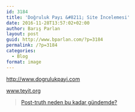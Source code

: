 ```yaml
---
id: 3184
title: 'Doğruluk Payı &#8211; Site İncelemesi'
date: 2016-11-28T13:57:02+02:00
author: Barış Parlan
layout: post
guid: http://www.bparlan.com/?p=3184
permalink: /?p=3184
categories:
  - Blog
format: image
---
```

<div class="ttr_start">
</div>

http://www.dogrulukpayi.com

www.teyit.org

<blockquote class="wp-embedded-content" data-secret="YEWlqIHnao">
  <p>
    <a href="https://teyit.org/post-truth-neden-bu-kadar-gundemde/">Post-truth neden bu kadar gündemde?</a>
  </p>
</blockquote>



<div class="ttr_end">
</div>